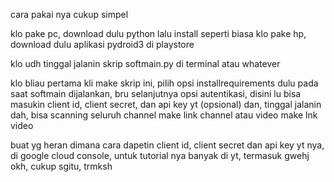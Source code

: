 cara pakai nya cukup simpel

klo pake pc, download dulu python lalu install seperti biasa
klo pake hp, download dulu aplikasi pydroid3 di playstore

klo udh tinggal jalanin skrip softmain.py di terminal atau whatever

klo bliau pertama kli make skrip ini, pilih opsi installrequirements dulu pada saat softmain dijalankan, bru selanjutnya opsi autentikasi, disini lu bisa masukin client id, client secret, dan api key yt (opsional)
dan, tinggal jalanin dah, bisa scanning seluruh channel make link channel atau video make lnk video

buat yg heran dimana cara dapetin client id, client secret dan api key yt nya, di google cloud console, untuk tutorial nya banyak di yt, termasuk gwehj
okh, cukup sgitu, trmksh
